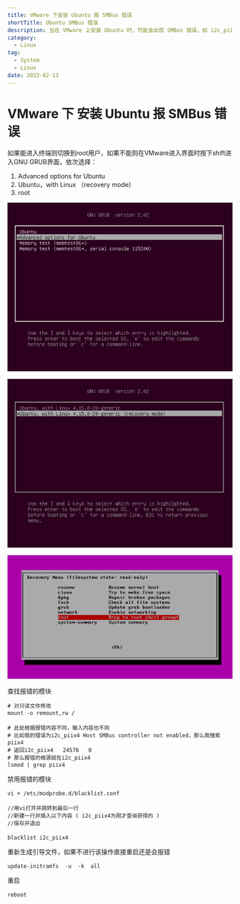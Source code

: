 ```yaml
---
title: VMware 下安装 Ubuntu 报 SMBus 错误
shortTitle: Ubuntu SMBus 错误
description: 当在 VMware 上安装 Ubuntu 时，可能会出现 SMBus 错误，如 i2c_piix4 Host SMBus controller not enabled。报错的根源在于 i2c_piix4，可以通过搜索 i2c_piix4 解决此问题。
category:
  - Linux
tag:
  - System
  - Linux
date: 2022-02-13
---
```


# VMware 下 安装 Ubuntu 报 SMBus 错误

如果能进入终端则切换到root用户，如果不能则在VMware进入界面时按下shift进入GNU GRUB界面，依次选择：

1.   Advanced options for Ubuntu
2.   Ubuntu，with Linux （recovery mode）
3.   root

![img](https://raw.githubusercontent.com/Jxpro/PicBed/master/md/2021/10/29-223153.png)

![img](https://raw.githubusercontent.com/Jxpro/PicBed/master/md/2021/10/29-223159.png)

![img](https://raw.githubusercontent.com/Jxpro/PicBed/master/md/2021/10/29-223236.png)

查找报错的模块

```shell
# 对只读文件修改
mount -o remount,rw /

# 此处根据报错内容不同，输入内容也不同
# 比如我的错误为i2c_piix4 Host SMBus controller not enabled，那么我搜索piix4
# 返回i2c_piix4   24576   0
# 那么报错的根源就在i2c_piix4
lsmod | grep piix4
```

禁用报错的模块

```shell
vi + /etc/modprobe.d/blacklist.conf

//用vi打开并跳转到最后一行
//新建一行并插入以下内容 ( i2c_piix4为刚才查询获得的 )
//保存并退出

blacklist i2c_piix4
```

重新生成引导文件，如果不进行该操作直接重启还是会报错

```shell
update-initramfs  -u  -k  all
```

重启

```shell
reboot
```
